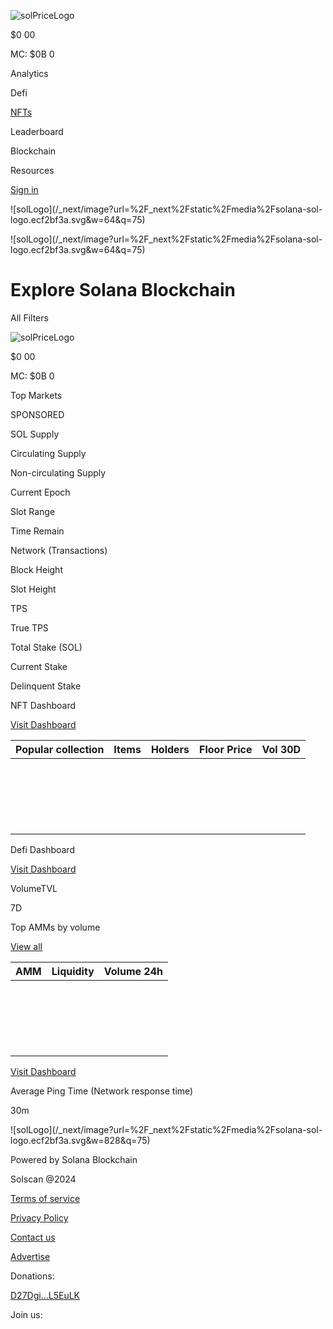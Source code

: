 [](/)

![solPriceLogo](/_next/image?url=%2F_next%2Fstatic%2Fmedia%2FsolPriceLogo.76eeb122.png&w=48&q=75)

$0 00

MC: $0B  0

Analytics

Defi

[NFTs](/nfts)

Leaderboard

Blockchain

Resources

[Sign in](/user/signin)

![solLogo](/_next/image?url=%2F_next%2Fstatic%2Fmedia%2Fsolana-sol-
logo.ecf2bf3a.svg&w=64&q=75)

![solLogo](/_next/image?url=%2F_next%2Fstatic%2Fmedia%2Fsolana-sol-
logo.ecf2bf3a.svg&w=64&q=75)

# Explore Solana Blockchain

All Filters

![solPriceLogo](/_next/image?url=%2F_next%2Fstatic%2Fmedia%2FsolPriceLogo.76eeb122.png&w=48&q=75)

$0 00

MC: $0B  0

Top Markets

SPONSORED

SOL Supply

Circulating Supply

Non-circulating Supply

Current Epoch

Slot Range

Time Remain

Network (Transactions)

Block Height

Slot Height

TPS

True TPS

Total Stake (SOL)

Current Stake

Delinquent Stake

NFT Dashboard

[Visit Dashboard](/nfts)

Popular collection| Items| Holders| Floor Price| Vol 30D  
---|---|---|---|---  
| | | |   
| | | |   
| | | |   
| | | |   
| | | |   
| | | |   
| | | |   
| | | |   
| | | |   
| | | |   
| | | |   
| | | |   
| | | |   
| | | |   
| | | |   
| | | |   
| | | |   
| | | |   
| | | |   
| | | |   
  
Defi Dashboard

[Visit Dashboard](/amm/raydium)

VolumeTVL

7D

Top AMMs by volume

[View all](/amm)

AMM| Liquidity| Volume 24h  
---|---|---  
| |   
| |   
| |   
| |   
| |   
| |   
| |   
| |   
| |   
| |   
| |   
| |   
| |   
| |   
| |   
| |   
| |   
| |   
| |   
| |   
  
[Visit Dashboard](/amm/raydium)

Average Ping Time (Network response time)

30m

![solLogo](/_next/image?url=%2F_next%2Fstatic%2Fmedia%2Fsolana-sol-
logo.ecf2bf3a.svg&w=828&q=75)

Powered by Solana Blockchain

Solscan @2024

[Terms of service](/terms-of-service)

[Privacy Policy](/privacy-policy)

[Contact us](/contactus)

[Advertise](https://etherscan.io/contactusadvertise)

Donations:

[D27Dgi...L5EuLK](/account/D27DgiipBR5dRdij2L6NQ27xwyiLK5Q2DsEM5ML5EuLK)

Join us:

[](https://discord.gg/vhq8N4hMvA)[](https://twitter.com/solscanofficial)[](https://solscan.substack.com/)


